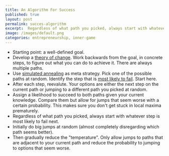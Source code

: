 ```yaml
---
title: An Algorithm For Success
published: true
layout: post
permalink: succes-algorithm
excerpt:  Regardless of what path you picked, always start with whatever step is most likely to fail next
image: /images/default.png
categories: entrepreneurship, inner-game
---
```


* Starting point: a well-defined goal. 
* Develop a [theory of change](http://www.aaronsw.com/weblog/theoryofchange). Work backwards from the goal, in concrete steps, to figure out what you can do to achieve it. There are always multiple paths.
* Use [simulated annealing](https://maximilian-weichart.de/posts/simulated-annealing/) as meta strategy. Pick one of the possible paths at random. Identify the step that is [most likely to fail](https://cs.stanford.edu/~jsteinhardt/ResearchasaStochasticDecisionProcess.html). Start here. 
* After each step, reevalute. Your options are either the next step on the current path or jumping to a different path you picked at random.
* Assign a likelihood to succeed to both paths given your current knowledge. Compare them but allow for jumps that seem worse with a certain probability. This makes sure you don't get stuck in local maxima prematurely.
* Regardless of what path you picked, always start with whatever step is most likely to fail next.
* Initially do big jumps at random (almost completely disregarding which path seems better).
* Then gradually reduce the "temperature". Only allow jumps to paths that are adjacent to your current path and reduce the probability to jumping to options that seem worse.
